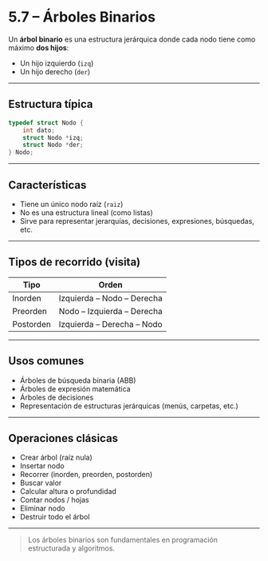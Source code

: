 # 5.7 – Árboles Binarios

Un **árbol binario** es una estructura jerárquica donde cada nodo tiene como máximo **dos hijos**:
- Un hijo izquierdo (`izq`)
- Un hijo derecho (`der`)

---

## Estructura típica

```c
typedef struct Nodo {
    int dato;
    struct Nodo *izq;
    struct Nodo *der;
} Nodo;
```

---

## Características

- Tiene un único nodo raíz (`raiz`)
- No es una estructura lineal (como listas)
- Sirve para representar jerarquías, decisiones, expresiones, búsquedas, etc.

---

## Tipos de recorrido (visita)

| Tipo         | Orden                            |
|--------------|----------------------------------|
| Inorden      | Izquierda – Nodo – Derecha  
| Preorden     | Nodo – Izquierda – Derecha  
| Postorden    | Izquierda – Derecha – Nodo  

---

## Usos comunes

- Árboles de búsqueda binaria (ABB)
- Árboles de expresión matemática
- Árboles de decisiones
- Representación de estructuras jerárquicas (menús, carpetas, etc.)

---

## Operaciones clásicas

- Crear árbol (raíz nula)
- Insertar nodo
- Recorrer (inorden, preorden, postorden)
- Buscar valor
- Calcular altura o profundidad
- Contar nodos / hojas
- Eliminar nodo
- Destruir todo el árbol

---

> Los árboles binarios son fundamentales en programación estructurada y algoritmos.

